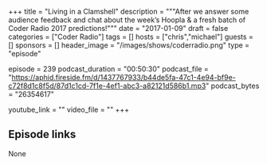 +++
title = "Living in a Clamshell"
description = """After we answer some audience feedback and chat about the week’s Hoopla & a fresh batch of Coder Radio 2017 predictions!"""
date = "2017-01-09"
draft = false
categories = ["Coder Radio"]
tags = []
hosts = ["chris","michael"]
guests = []
sponsors = []
header_image = "/images/shows/coderradio.png"
type = "episode"

episode = 239
podcast_duration = "00:50:30"
podcast_file = "https://aphid.fireside.fm/d/1437767933/b44de5fa-47c1-4e94-bf9e-c72f8d1c8f5d/87d1c1cd-7f1e-4ef1-abc3-a82121d586b1.mp3"
podcast_bytes = "26354617"

youtube_link = ""
video_file = ""
+++

## Episode links

None

